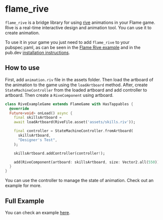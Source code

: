 # flame_rive

`flame_rive` is a bridge library for using [rive](https://rive.app/) animations in your Flame game.
Rive is a real-time interactive design and animation tool. You can use it to create animation.

To use it in your game you just need to add `flame_rive` to your pubspec.yaml, as can be seen in the
[Flame Rive example](https://github.com/flame-engine/flame/tree/main/packages/flame_rive/example)
and in the pub.dev [installation instructions](https://pub.dev/packages/flame_rive).


## How to use

First, add `animation.riv` file in the assets folder. Then load the artboard of the animation to the
game using the `loadArtboard` method. After, create `StateMachineController` from the loaded
artboard and add controller to artboard. Then create a `RiveComponent` using artboard.

```dart
class RiveExampleGame extends FlameGame with HasTappables {
  @override
  Future<void> onLoad() async {
    final skillsArtboard =
    await loadArtboard(RiveFile.asset('assets/skills.riv'));

    final controller = StateMachineController.fromArtboard(
      skillsArtboard,
      "Designer's Test",
    );

    skillsArtboard.addController(controller!);

    add(RiveComponent(artboard: skillsArtboard, size: Vector2.all(550)));
  }
}
```

You can use the controller to manage the state of animation. Check out an example for more.


## Full Example

You can check an example
[here](https://github.com/flame-engine/flame/tree/main/packages/flame_rive/example).

